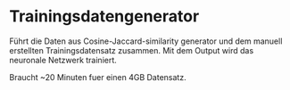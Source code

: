 # Trainingsdatengenerator
Führt die Daten aus Cosine-Jaccard-similarity generator und dem manuell erstellten Trainingsdatensatz zusammen.
Mit dem Output wird das neuronale Netzwerk trainiert.

Braucht ~20 Minuten fuer einen 4GB Datensatz.